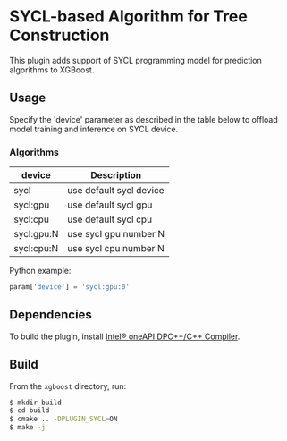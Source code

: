 # SYCL-based Algorithm for Tree Construction
This plugin adds support of SYCL programming model for prediction algorithms to XGBoost.

## Usage
Specify the 'device' parameter as described in the table below to offload model training and inference on SYCL device.

### Algorithms
| device | Description |
| --- | --- |
sycl | use default sycl device  |
sycl:gpu | use default sycl gpu  |
sycl:cpu | use default sycl cpu  |
sycl:gpu:N | use sycl gpu number N |
sycl:cpu:N | use sycl cpu number N |

Python example:
```python
param['device'] = 'sycl:gpu:0'
```

## Dependencies
To build the plugin, install [Intel® oneAPI DPC++/C++ Compiler](https://www.intel.com/content/www/us/en/developer/tools/oneapi/dpc-compiler.html).

## Build
From the ``xgboost`` directory, run:

```bash
$ mkdir build
$ cd build
$ cmake .. -DPLUGIN_SYCL=ON
$ make -j
```